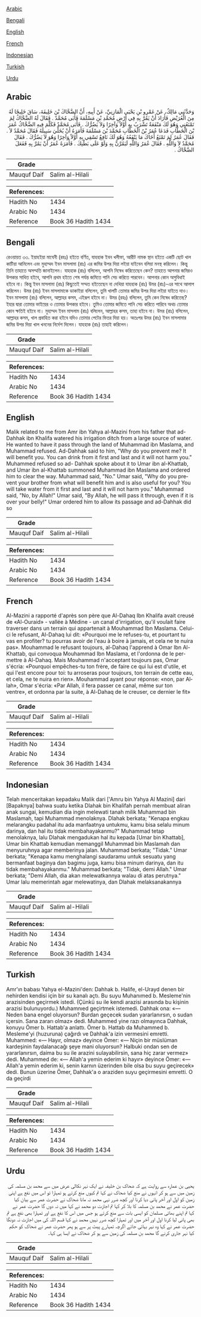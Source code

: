 [Arabic](#arabic)

[Bengali](#bengali)

[English](#english)

[French](#french)

[Indonesian](#indonesian)

[Turkish](#turkish)

[Urdu](#urdu)

## Arabic


<div dir="rtl" lang="ar" style={{fontSize:'larger',backgroundColor:'#f8f9fa',padding:20}}>
وَحَدَّثَنِي مَالِكٌ، عَنْ عَمْرِو بْنِ يَحْيَى الْمَازِنِيِّ، عَنْ أَبِيهِ، أَنَّ الضَّحَّاكَ بْنَ خَلِيفَةَ، سَاقَ خَلِيجًا لَهُ مِنَ الْعُرَيْضِ فَأَرَادَ أَنْ يَمُرَّ بِهِ فِي أَرْضِ مُحَمَّدِ بْنِ مَسْلَمَةَ فَأَبَى مُحَمَّدٌ ‏.‏ فَقَالَ لَهُ الضَّحَّاكُ لِمَ تَمْنَعُنِي وَهُوَ لَكَ مَنْفَعَةٌ تَشْرَبُ بِهِ أَوَّلاً وَآخِرًا وَلاَ يَضُرُّكَ ‏.‏ فَأَبَى مُحَمَّدٌ فَكَلَّمَ فِيهِ الضَّحَّاكُ عُمَرَ بْنَ الْخَطَّابِ فَدَعَا عُمَرُ بْنُ الْخَطَّابِ مُحَمَّدَ بْنَ مَسْلَمَةَ فَأَمَرَهُ أَنْ يُخَلِّيَ سَبِيلَهُ فَقَالَ مُحَمَّدٌ لاَ ‏.‏ فَقَالَ عُمَرُ لِمَ تَمْنَعُ أَخَاكَ مَا يَنْفَعُهُ وَهُوَ لَكَ نَافِعٌ تَسْقِي بِهِ أَوَّلاً وَآخِرًا وَهُوَ لاَ يَضُرُّكَ ‏.‏ فَقَالَ مُحَمَّدٌ لاَ وَاللَّهِ ‏.‏ فَقَالَ عُمَرُ وَاللَّهِ لَيَمُرَّنَّ بِهِ وَلَوْ عَلَى بَطْنِكَ ‏.‏ فَأَمَرَهُ عُمَرُ أَنْ يَمُرَّ بِهِ فَفَعَلَ الضَّحَّاكُ ‏.‏
</div>
<div style={{backgroundColor:'#f8f9fa',padding:20, marginBottom: 10}}><table> <thead> <tr> <th>Grade</th> <th></th> </tr> </thead> <tbody> <tr><td>Mauquf Daif</td><td>Salim al-Hilali</td></tr></tbody></table><table> <thead> <tr> <th>References:</th> <th></th> </tr> </thead> <tbody><tr><td>Hadith No</td><td>1434</td></tr><tr><td>Arabic No</td><td>1434</td></tr><tr><td>Reference</td><td>Book 36 Hadith 1434</td></tr></tbody></table></div>

## Bengali


<div dir="ltr" lang="bn" style={{fontSize:'larger',backgroundColor:'#f8f9fa',padding:20}}>
রেওয়ায়ত ৩৩. ইয়াহইয়া মাযেনী (রহঃ) হইতে বর্ণিত, যাহহাক ইবন খলীফা, আরীট নামক স্থান হইতে একটি ছোট খাল কাটিয়া আনিলেন এবং মুহাম্মদ ইবন মাসলামা (রাঃ) এর জমির উপর দিয়া লইয়া যাইবেন বলিয়া মনস্থ করিলেন। কিন্তু তিনি তাহাতে অসম্মতি জানাইলেন। যাহহাক (রাঃ) বলিলেন, আপনি নিষেধ করিতেছেন কেন? তাহাতে আপনার জমিরও উপকার সাধিত হইবে, আপনি প্রথম হইতে শেষ পর্যন্ত জমিতে পানি সেচ করিতে পারবেন। আপনার কোন অসুবিধাই হইবে না। কিন্তু ইবন মাসলামা (রাঃ) কিছুতেই সম্মত হইতেছেন না দেখিয়া যাহহাক (রাঃ) উমর (রাঃ)-এর সাথে আলাপ করিলেন। উমর (রাঃ) ইবন মাসলামাকে ডাকাইয়া বলিলেন, তুমি খালটি তোমার জমির উপর দিয়া লইয়া যাইতে দাও। ইবন মাসলামা (রাঃ) বলিলেন, আল্লাহর কসম, এইরূপ হইবে না। উমর (রহঃ) বলিলেন, তুমি কেন নিষেধ করিতেছ? ইহার দ্বারা তোমার ভাইয়ের ও তোমার উপকার হইবে। তুমিও তোমার জমিতে পানি সেচ করিতে পারিবে অথচ তোমার কোন ক্ষতিই হইবে না। মুহাম্মদ ইবন মাসলাম (রাঃ) বলিলেন, আল্লাহর কসম, তাহা হইবে না। উমর (রাঃ) বলিলেন, আল্লাহর কসম, খাল প্রবাহিত করা হইবে যদিও তোমার পেটের ভিতর দিয়া হয়। অতঃপর উমর (রাঃ) ইবন মাসলামার জমির উপর দিয়া খাল খননের নির্দেশ দিলেন। যাহহাক (রাঃ) তাহাই করিলেন।
</div>
<div style={{backgroundColor:'#f8f9fa',padding:20, marginBottom: 10}}><table> <thead> <tr> <th>Grade</th> <th></th> </tr> </thead> <tbody> <tr><td>Mauquf Daif</td><td>Salim al-Hilali</td></tr></tbody></table><table> <thead> <tr> <th>References:</th> <th></th> </tr> </thead> <tbody><tr><td>Hadith No</td><td>1434</td></tr><tr><td>Arabic No</td><td>1434</td></tr><tr><td>Reference</td><td>Book 36 Hadith 1434</td></tr></tbody></table></div>

## English


<div dir="ltr" lang="en" style={{fontSize:'larger',backgroundColor:'#f8f9fa',padding:20}}>
Malik related to me from Amr ibn Yahya al-Mazini from his father that ad-Dahhak ibn Khalifa watered his irrigation ditch from a large source of water. He wanted to have it pass through the land of Muhammad ibn Maslama, and Muhammad refused. Ad-Dahhak said to him, "Why do you prevent me? It will benefit you. You can drink from it first and last and it will not harm you." Muhammed refused so ad- Dahhak spoke about it to Umar ibn al-Khattab, and Umar ibn al-Khattab summoned Muhammad ibn Maslama and ordered him to clear the way. Muhammad said, "No." Umar said, "Why do you prevent your brother from what will benefit him and is also useful for you? You will take water from it first and last and it will not harm you." Muhammad said, "No, by Allah!" Umar said, "By Allah, he will pass it through, even if it is over your belly!" Umar ordered him to allow its passage and ad-Dahhak did so
</div>
<div style={{backgroundColor:'#f8f9fa',padding:20, marginBottom: 10}}><table> <thead> <tr> <th>Grade</th> <th></th> </tr> </thead> <tbody> <tr><td>Mauquf Daif</td><td>Salim al-Hilali</td></tr></tbody></table><table> <thead> <tr> <th>References:</th> <th></th> </tr> </thead> <tbody><tr><td>Hadith No</td><td>1434</td></tr><tr><td>Arabic No</td><td>1434</td></tr><tr><td>Reference</td><td>Book 36 Hadith 1434</td></tr></tbody></table></div>

## French


<div dir="ltr" lang="fr" style={{fontSize:'larger',backgroundColor:'#f8f9fa',padding:20}}>
Al-Mazini a rapporté d'après son père que Al-Dahaq Ibn Khalifa avait creusé de «Al-Ouraid» - vallée à Médine - un canal d'irrigation, qu'il voulait faire traverser dans un terrain qui appartenait à Mouhammad Ibn Maslama. Celui-ci le refusant, Al-Dahaq lui dit: «Pourquoi me le refuses-tu, et pourtant tu vas en profiter? tu pourras avoir de l'eau à boire à jamais, et cela ne te nuira pas». Mouhammad le refusant toujours, al-Dahaq l'apprend à Omar Ibn Al-Khattab, qui convoqua Mouhammad Ibn Maslama, et l'ordonna de le permettre à Al-Dahaq. Mais Mouhammad n'acceptant toujours pas, Omar s'écria: «Pourquoi empêches-tu ton frère, de faire ce qui lui est d'utile, et qui l'est encore pour toi: tu arroseras pour toujours, ton terrain de cette eau, et cela, ne te nuira en rien». Mouhammad ayant pour réponse: «non, par Allah», Omar s'écria: «Par Allah, il fera passer ce canal, même sur ton ventre», et ordonna par la suite, à Al-Dahaq de le creuser, ce dernier le fit»
</div>
<div style={{backgroundColor:'#f8f9fa',padding:20, marginBottom: 10}}><table> <thead> <tr> <th>Grade</th> <th></th> </tr> </thead> <tbody> <tr><td>Mauquf Daif</td><td>Salim al-Hilali</td></tr></tbody></table><table> <thead> <tr> <th>References:</th> <th></th> </tr> </thead> <tbody><tr><td>Hadith No</td><td>1434</td></tr><tr><td>Arabic No</td><td>1434</td></tr><tr><td>Reference</td><td>Book 36 Hadith 1434</td></tr></tbody></table></div>

## Indonesian


<div dir="ltr" lang="id" style={{fontSize:'larger',backgroundColor:'#f8f9fa',padding:20}}>
Telah menceritakan kepadaku Malik dari ['Amru bin Yahya Al Mazini] dari [Bapaknya] bahwa suatu ketika Dlahak bin Khalifah pernah membuat aliran anak sungai, kemudian dia ingin melewati tanah milik Muhammad bin Maslamah, tapi Muhammad menolaknya. Dlahak berkata; "Kenapa engkau melarangku padahal itu ada manfaatnya untukmu, kamu bisa selalu minum darinya, dan hal itu tidak membahayakanmu?" Muhammad tetap menolaknya, lalu Dlahak mengadukan hal itu kepada [Umar bin Khattab], Umar bin Khattab kemudian memanggil Muhammad bin Maslamah dan menyuruhnya agar memberinya jalan. Muhammad berkata; "Tidak." Umar berkata; "Kenapa kamu menghalangi saudaramu untuk sesuatu yang bermanfaat baginya dan bagimu juga, kamu bisa minum darinya, dan itu tidak membahayakanmu." Muhammad berkata; "Tidak, demi Allah." Umar berkata; "Demi Allah, dia akan melewatkannya walau di atas perutnya." Umar lalu memerintah agar melewatinya, dan Dlahak melaksanakannya
</div>
<div style={{backgroundColor:'#f8f9fa',padding:20, marginBottom: 10}}><table> <thead> <tr> <th>Grade</th> <th></th> </tr> </thead> <tbody> <tr><td>Mauquf Daif</td><td>Salim al-Hilali</td></tr></tbody></table><table> <thead> <tr> <th>References:</th> <th></th> </tr> </thead> <tbody><tr><td>Hadith No</td><td>1434</td></tr><tr><td>Arabic No</td><td>1434</td></tr><tr><td>Reference</td><td>Book 36 Hadith 1434</td></tr></tbody></table></div>

## Turkish


<div dir="ltr" lang="tr" style={{fontSize:'larger',backgroundColor:'#f8f9fa',padding:20}}>
Amr'ın babası Yahya el-Mazini'den: Dahhak b. Halife, el-Urayd denen bir nehirden kendisi için bir su kanalı açtı. Bu suyu Muhanımed b. Mesleme'nin arazisinden geçirmek istedi. (Çünkü su ile kendi arazisi arasında bu kişinin arazisi bulunuyordu.) Muhamnıed geçirtmek istemedi. Dahhak ona: «— Neden bana engel oluyorsun? Burdan geçecek sudan yararlanırsın, o sudan içersin. Sana zararı olmaz» dedi. Muhammed yine razı olmayınca Dahhak, konuyu Ömer b. Hattab'a anlattı. Ömer b. Hattab da Muhammed b. Mesleme'yi (huzuruna) çağırdı ve Dahhak'a izin vermesini emretti. Muhammed: «— Hayır, olmaz» deyince Ömer: «— Niçin bir müslüman kardeşinin faydalanacağı şeye mani oluyorsun? Halbuki ondan sen de yararlanırsın, daima bu su ile arazini sulayabilirsin, sana hiç zarar vermez» dedi. Muhammed de: «— Allah'a yemin ederim ki hayır» deyince Ömer: «— Allah'a yemin ederim ki, senin karnın üzerinden bile olsa bu suyu geçirecek» dedi. Bunun üzerine Ömer, Dahhak'a o araziden suyu geçirmesini emretti. O da geçirdi
</div>
<div style={{backgroundColor:'#f8f9fa',padding:20, marginBottom: 10}}><table> <thead> <tr> <th>Grade</th> <th></th> </tr> </thead> <tbody> <tr><td>Mauquf Daif</td><td>Salim al-Hilali</td></tr></tbody></table><table> <thead> <tr> <th>References:</th> <th></th> </tr> </thead> <tbody><tr><td>Hadith No</td><td>1434</td></tr><tr><td>Arabic No</td><td>1434</td></tr><tr><td>Reference</td><td>Book 36 Hadith 1434</td></tr></tbody></table></div>

## Urdu


<div dir="rtl" lang="ur" style={{fontSize:'larger',backgroundColor:'#f8f9fa',padding:20}}>
یحیی بن عمارہ سے روایت ہے کہ ضحاک بن خلیفہ نے ایک نہر نکالی عرض میں سے محمد بن مسلمہ کی زمین میں سے ہو کر انہوں نے منع کیا ضحاک نے کہا تم کیوں منع کرتے ہو تمہارا تو اس میں نفع ہے اپنی زمین کو اول اور آخر پانی دیا کرنا اور کچھ ضرر نہی محمد نہ مانا ضحاک نے حضرت عمر سے بیان کیا حضرت عمر نے محمد بن مسلمہ کا بلا کر کہا تم اجازت دو محمد نے کہا میں نہ دوں گا حضرت عمر نے کہا تم اپنے بھائی مسلمان کو ایسی بات سے منع کرتے ہو جس میں اس کا نفع ہے اور تمہارا بھی نفع ہے تم بھی پانی لیا کرنا اول اور آخر میں اور تمہارا کچھ ضرر نہیں محمد نے کہا قسم اللہ کی میں اجازت نہ دونگا حضرت عمر نے کہا وہ نہر بہائی جائے اگرچہ تمہارے پیٹ پر سے ہو پھر حضرت عمر نے ضحاک کو حکم کیا نہر جاری کرنے گا محمد بن مسلمہ کی زمین سے ہو کر ضحاک نے ایسا ہی کہا۔
</div>
<div style={{backgroundColor:'#f8f9fa',padding:20, marginBottom: 10}}><table> <thead> <tr> <th>Grade</th> <th></th> </tr> </thead> <tbody> <tr><td>Mauquf Daif</td><td>Salim al-Hilali</td></tr></tbody></table><table> <thead> <tr> <th>References:</th> <th></th> </tr> </thead> <tbody><tr><td>Hadith No</td><td>1434</td></tr><tr><td>Arabic No</td><td>1434</td></tr><tr><td>Reference</td><td>Book 36 Hadith 1434</td></tr></tbody></table></div>